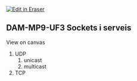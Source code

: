 <p><a target="_blank" href="https://app.eraser.io/workspace/LUXtt6PBav6tTZpvq5M6" id="edit-in-eraser-github-link"><img alt="Edit in Eraser" src="https://firebasestorage.googleapis.com/v0/b/second-petal-295822.appspot.com/o/images%2Fgithub%2FOpen%20in%20Eraser.svg?alt=media&amp;token=968381c8-a7e7-472a-8ed6-4a6626da5501"></a></p>

## DAM-MP9-UF3 Sockets i serveis
﻿View on canvas 

1. UDP 
    1. unicast 
    2. multicast
2. TCP



<!--- Eraser file: https://app.eraser.io/workspace/LUXtt6PBav6tTZpvq5M6 --->